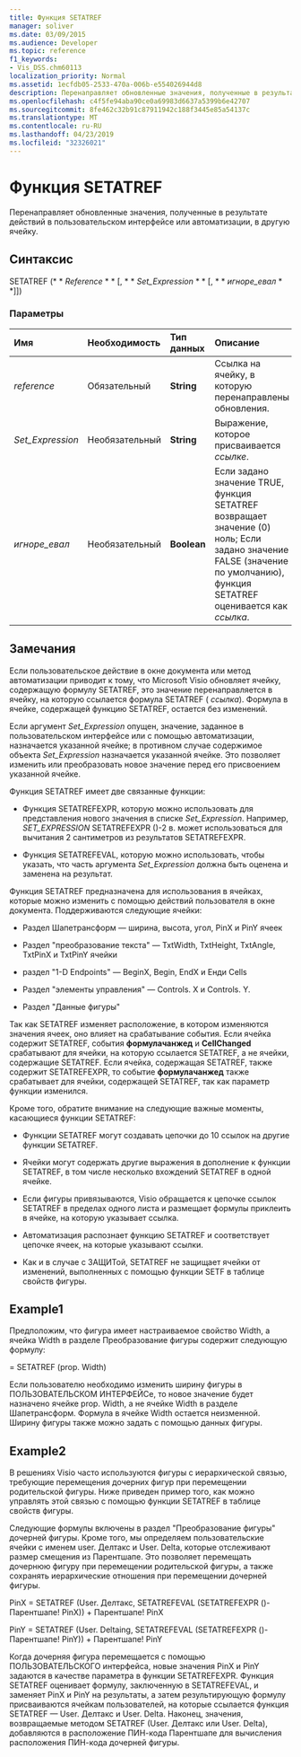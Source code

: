 ```yaml
---
title: Функция SETATREF
manager: soliver
ms.date: 03/09/2015
ms.audience: Developer
ms.topic: reference
f1_keywords:
- Vis_DSS.chm60113
localization_priority: Normal
ms.assetid: 1ecfdb05-2533-470a-006b-e554026944d8
description: Перенаправляет обновленные значения, полученные в результате действий в пользовательском интерфейсе или автоматизации, в другую ячейку.
ms.openlocfilehash: c4f5fe94aba90ce0a69983d6637a5399b6e42707
ms.sourcegitcommit: 8fe462c32b91c87911942c188f3445e85a54137c
ms.translationtype: MT
ms.contentlocale: ru-RU
ms.lasthandoff: 04/23/2019
ms.locfileid: "32326021"
---
```

# <a name="setatref-function"></a>Функция SETATREF

Перенаправляет обновленные значения, полученные в результате действий в пользовательском интерфейсе или автоматизации, в другую ячейку. 
  
## <a name="syntax"></a>Синтаксис

SETATREF (* * *Reference* * * [, * * *Set_Expression* * * [, * * *игноре_евал* * *]]) 
  
### <a name="parameters"></a>Параметры

|**Имя**|**Необходимость**|**Тип данных**|**Описание**|
|:-----|:-----|:-----|:-----|
| _reference_ <br/> |Обязательный  <br/> |**String** <br/> |Ссылка на ячейку, в которую перенаправлены обновления.  <br/> |
| _Set_Expression_ <br/> |Необязательный  <br/> |**String** <br/> |Выражение, которое присваивается _ссылке_.  <br/> |
| _игноре_евал_ <br/> |Необязательный  <br/> |**Boolean** <br/> |Если задано значение TRUE, функция SETATREF возвращает значение (0) ноль; Если задано значение FALSE (значение по умолчанию), функция SETATREF оценивается как _ссылка_.  <br/> |
   
## <a name="remarks"></a>Замечания

Если пользовательское действие в окне документа или метод автоматизации приводит к тому, что Microsoft Visio обновляет ячейку, содержащую формулу SETATREF, это значение перенаправляется в ячейку, на которую ссылается формула SETATREF ( _ссылка_). Формула в ячейке, содержащей функцию SETATREF, остается без изменений.
  
Если аргумент _Set_Expression_ опущен, значение, заданное в пользовательском интерфейсе или с помощью автоматизации, назначается указанной ячейке; в противном случае содержимое объекта _Set_Expression_ назначается указанной ячейке. Это позволяет изменить или преобразовать новое значение перед его присвоением указанной ячейке. 
  
Функция SETATREF имеет две связанные функции: 
  
- Функция SETATREFEXPR, которую можно использовать для представления нового значения в списке _Set_Expression_. Например, _SET_EXPRESSION_ SETATREFEXPR ()-2 в. может использоваться для вычитания 2 сантиметров из результатов SETATREFEXPR. 
    
- Функция SETATREFEVAL, которую можно использовать, чтобы указать, что часть аргумента _Set_Expression_ должна быть оценена и заменена на результат. 
    
Функция SETATREF предназначена для использования в ячейках, которые можно изменить с помощью действий пользователя в окне документа. Поддерживаются следующие ячейки:
  
- Раздел Шапетрансформ — ширина, высота, угол, PinX и PinY ячеек
    
- Раздел "преобразование текста" — TxtWidth, TxtHeight, TxtAngle, TxtPinX и TxtPinY ячейки
    
- раздел "1-D Endpoints" — BeginX, Begin, EndX и Енди Cells
    
- Раздел "элементы управления" — Controls. X и Controls. Y.
    
- Раздел "Данные фигуры"
    
Так как SETATREF изменяет расположение, в котором изменяются значения ячеек, оно влияет на срабатывание события. Если ячейка содержит SETATREF, события **формулачанжед** и **CellChanged** срабатывают для ячейки, на которую ссылается SETATREF, а не ячейки, содержащие SETATREF. Если ячейка, содержащая SETATREF, также содержит SETATREFEXPR, то событие **формулачанжед** также срабатывает для ячейки, содержащей SETATREF, так как параметр функции изменился. 
  
Кроме того, обратите внимание на следующие важные моменты, касающиеся функции SETATREF:
  
- Функции SETATREF могут создавать цепочки до 10 ссылок на другие функции SETATREF. 
    
- Ячейки могут содержать другие выражения в дополнение к функции SETATREF, в том числе несколько вхождений SETATREF в одной ячейке.
    
- Если фигуры привязываются, Visio обращается к цепочке ссылок SETATREF в пределах одного листа и размещает формулы приклеить в ячейке, на которую указывает ссылка. 
    
- Автоматизация распознает функцию SETATREF и соответствует цепочке ячеек, на которые указывают ссылки. 
    
- Как и в случае с ЗАЩИТой, SETATREF не защищает ячейки от изменений, выполненных с помощью функции SETF в таблице свойств фигуры.
    
## <a name="example1"></a>Example1

Предположим, что фигура имеет настраиваемое свойство Width, а ячейка Width в разделе Преобразование фигуры содержит следующую формулу:
  
= SETATREF (prop. Width)
  
Если пользователю необходимо изменить ширину фигуры в ПОЛЬЗОВАТЕЛЬСКОМ ИНТЕРФЕЙСе, то новое значение будет назначено ячейке prop. Width, а не ячейке Width в разделе Шапетрансформ. Формула в ячейке Width остается неизменной. Ширину фигуры также можно задать с помощью данных фигуры.
  
## <a name="example2"></a>Example2

В решениях Visio часто используются фигуры с иерархической связью, требующие перемещения дочерних фигур при перемещении родительской фигуры. Ниже приведен пример того, как можно управлять этой связью с помощью функции SETATREF в таблице свойств фигуры. 
  
Следующие формулы включены в раздел "Преобразование фигуры" дочерней фигуры. Кроме того, мы определяем пользовательские ячейки с именем user. Делтакс и User. Delta, которые отслеживают размер смещения из Парентшапе. Это позволяет перемещать дочернюю фигуру при перемещении родительской фигуры, а также сохранять иерархические отношения при перемещении дочерней фигуры.
  
PinX = SETATREF (User. Делтакс, SETATREFEVAL (SETATREFEXPR ()-Парентшапе! PinX)) + Парентшапе! PinX
  
PinY = SETATREF (User. Deltaing, SETATREFEVAL (SETATREFEXPR ()-Парентшапе! PinY)) + Парентшапе! PinY
  
Когда дочерняя фигура перемещается с помощью ПОЛЬЗОВАТЕЛЬСКОГО интерфейса, новые значения PinX и PinY задаются в качестве параметра в функции SETATREFEXPR. Функция SETATREF оценивает формулу, заключенную в SETATREFEVAL, и заменяет PinX и PinY на результаты, а затем результирующую формулу присваиваются ячейкам пользователей, на которые ссылается функция SETATREF — User. Делтакс и User. Delta. Наконец, значения, возвращаемые методом SETATREF (User. Делтакс или User. Delta), добавляются в расположение ПИН-кода Парентшапе для вычисления расположения ПИН-кода дочерней фигуры.
  

